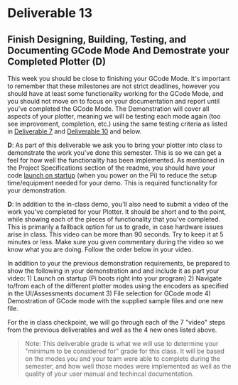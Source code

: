 # Deliverable 13



## Finish Designing, Building, Testing, and Documenting GCode Mode And Demostrate your Completed Plotter (D)

This week you should be close to finishing your GCode Mode. It's important to remember that these milestones are not strict deadlines, however you should have at least some functionality working for the GCode Mode, and you should not move on to focus on your documentation and report until you've completed the GCode Mode. The Demonstration will cover all aspects of your plotter, meaning we will be testing each mode again (too see improvement, completion, etc.) using the same testing criteria as listed in [Deliverable 7](./deliverable7.md) and [Deliverable 10](./deliverable10.md) and below.

**D**: As part of this deliverable we ask you to bring your plotter into class to demonstrate the work you've done this semester. This is so we can get a feel for how well the functionality has been implemented. As mentioned in the Project Specifications section of the readme, you should have your code [launch on startup](setup/launch-on-startup.md) (when you power on the Pi) to reduce the setup time/equipment needed for your demo. This is required functionality for your demonstration.

**D**: In addition to the in-class demo, you'll also need to submit a video of the work you've completed for your Plotter. It should be short and to the point, while showing each of the pieces of functionality that you've completed. This is primarily a fallback option for us to grade, in case hardware issues arise in class. This video can be more than 90 seconds. Try to keep it at 5 minutes or less. Make sure you given commentary during the video so we know what you are doing.  Follow the order below in your video.

In addition to your the previous demonstration requirements, be prepared to show the following in your demonstration and and include it as part your video: 1) Launch on startup (Pi boots right into your program) 2) Navigate to/from each of the different plotter modes using the encoders as specified in the UI/Assessments document 3) File selection for GCode mode 4) Demostration of GCode mode with the supplied sample files and one new file.

For the in class checkpoint, we will go through each of the 7 "video" steps from the previous deliverables and well as the 4 new ones listed above.

> Note: This deliverable grade is what we will use to determine your "minimum to be considered for" grade for this class. It will be based on the modes you and your team were able to complete during the semester, and how well those modes were implemented as well as the quality of your user manual and techincal documentation.

